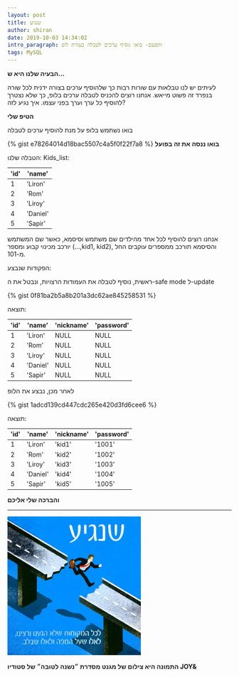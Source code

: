 ```yaml
---
layout: post
title: שנגיע
author: shiran
date: 2019-10-03 14:34:02
intro_paragraph: והפעם- בואו נוסיף ערכים לטבלה בעזרת לופ
tags: MySQL
---
```

**הבעיה שלנו היא ש...**

לעיתים יש לנו טבלאות עם שורות רבות כך שלהוסיף ערכים בצורה ידנית לכל שורה בנפרד זה פשוט מייאש.
אנחנו רוצים להכניס לטבלה ערכים בלופ, כך שלא נצטרך להוסיף כל ערך וערך בפני עצמו. איך נגיע לזה?

**הטיפ שלי**

בואו נשתמש בלופ על מנת להוסיף ערכים לטבלה


{% gist e78264014d18bac5507c4a5f0f22f7a8 %}
**בואו ננסה את זה בפועל**

הטבלה שלנו:
Kids_list:

| 'id'      | 'name'   |
| --------- | -------- |
| 1         | 'Liron'  |
| 2         | 'Rom'    |
| 3         | 'Liroy'  |
| 4         | 'Daniel' |
| 5         | 'Sapir'  |

אנחנו רוצים להוסיף לכל אחד מהילדים שם משתמש וסיסמא, כאשר שם המשתמש יורכב מכינוי קבוע ומספר (...,kid1, kid2), והסיסמא תורכב ממספרים עוקבים החל מ-101.


הפקודות שנבצע:

ראשית, נוסיף לטבלה את העמודות הרצויות, ונבטל את ה-safe mode ל-update

{% gist 0f81ba2b5a8b201a3dc62ae845258531 %}


תוצאה:

| 'id' | 'name'   | 'nickname'| 'password' |
|------|----------|-----------|------------|
| 1    | 'Liron'  | NULL      | NULL       |
| 2    | 'Rom'    | NULL      | NULL       |
| 3    | 'Liroy'  | NULL      | NULL       |
| 4    | 'Daniel' | NULL      | NULL       |
| 5    | 'Sapir'  | NULL      | NULL       |

לאחר מכן, נבצע את הלופ

{% gist 1adcd139cd447cdc265e420d3fd6cee6 %}


תוצאה:

| 'id' | 'name'   | 'nickname' | 'password' |
|------|----------|------------|------------|
| 1    | 'Liron'  | 'kid1'     | '1001'     |
| 2    | 'Rom'    | 'kid2'     | '1002'     |
| 3    | 'Liroy'  | 'kid3'     | '1003'     |
| 4    | 'Daniel' | 'kid4'     | '1004'     |
| 5    | 'Sapir'  | 'kid5'     | '1005'     |





**והברכה שלי אליכם**

****

<img src="/assets/img/uploads/שנגיע.jpg" style="width: 300px"/>


**התמונה היא צילום של מגנט מסדרת ״נשנה לטובה״ של סטודיו JOY&**
